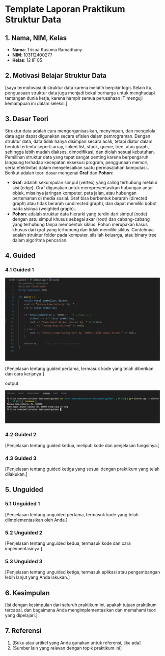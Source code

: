 # Template Laporan Praktikum Struktur Data

## 1. Nama, NIM, Kelas
- **Nama**: Trisna Kusuma Ramadhany
- **NIM**: 103112400277
- **Kelas**: 12 IF 05

## 2. Motivasi Belajar Struktur Data
[saya termotovasi di struktur data karena melatih berpikir logis Selain itu, penguasaan struktur data juga menjadi bekal berharga untuk menghadapi tantangan dunia kerja, karena hampir semua perusahaan IT menguji kemampuan ini dalam seleksi.]

## 3. Dasar Teori
Struktur data adalah cara mengorganisasikan, menyimpan, dan mengelola data agar dapat digunakan secara efisien dalam pemrograman. Dengan struktur data, data tidak hanya disimpan secara acak, tetapi diatur dalam bentuk tertentu seperti array, linked list, stack, queue, tree, atau graph, sehingga lebih mudah diakses, dimodifikasi, dan diolah sesuai kebutuhan. Pemilihan struktur data yang tepat sangat penting karena berpengaruh langsung terhadap kecepatan eksekusi program, penggunaan memori, serta efektivitas dalam menyelesaikan suatu permasalahan komputasi.. Berikut adalah teori dasar mengenai **Graf** dan **Pohon**:

- **Graf**: adalah sekumpulan simpul (vertex) yang saling terhubung melalui sisi (edge). Graf digunakan untuk merepresentasikan hubungan antar objek, misalnya jaringan komputer, peta jalan, atau hubungan pertemanan di media sosial. Graf bisa berbentuk berarah (directed graph) atau tidak berarah (undirected graph), dan dapat memiliki bobot pada sisinya (weighted graph)..
- **Pohon**: adalah struktur data hierarki yang terdiri dari simpul (node) dengan satu simpul khusus sebagai akar (root) dan cabang-cabang yang terhubung tanpa membentuk siklus. Pohon merupakan kasus khusus dari graf yang terhubung dan tidak memiliki siklus. Contohnya adalah struktur folder pada komputer, silsilah keluarga, atau binary tree dalam algoritma pencarian.

## 4. Guided
### 4.1 Guided 1
![alt text](diskon.png)

[Penjelasan tentang guided pertama, termasuk kode yang telah diberikan dan cara kerjanya.]

output:

![alt text](outputdiskon.png)
### 4.2 Guided 2
[Penjelasan tentang guided kedua, meliputi kode dan penjelasan fungsinya.]

### 4.3 Guided 3
[Penjelasan tentang guided ketiga yang sesuai dengan praktikum yang telah dilakukan.]

## 5. Unguided
### 5.1 Unguided 1
[Penjelasan tentang unguided pertama, termasuk kode yang telah diimplementasikan oleh Anda.]

### 5.2 Unguided 2
[Penjelasan tentang unguided kedua, termasuk kode dan cara implementasinya.]

### 5.3 Unguided 3
[Penjelasan tentang unguided ketiga, termasuk aplikasi atau pengembangan lebih lanjut yang Anda lakukan.]

## 6. Kesimpulan
[Isi dengan kesimpulan dari seluruh praktikum ini, apakah tujuan praktikum tercapai, dan bagaimana Anda mengimplementasikan dan memahami teori yang dipelajari.]

## 7. Referensi
1. [Buku atau artikel yang Anda gunakan untuk referensi, jika ada]
2. [Sumber lain yang relevan dengan topik praktikum ini]